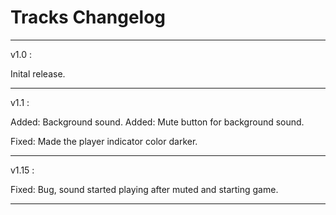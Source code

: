 
# Tracks Changelog

--------------------------------

v1.0 : 

Inital release.

--------------------------------

v1.1 :

Added: Background sound.
Added: Mute button for background sound.

Fixed: Made the player indicator color darker.

--------------------------------

v1.15 :

Fixed: Bug, sound started playing after muted and starting game.

--------------------------------




